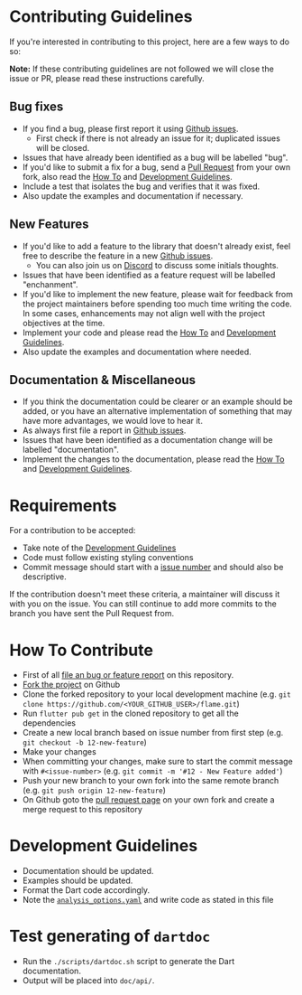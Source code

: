 # Contributing Guidelines
If you're interested in contributing to this project, here are a few ways to do so:

**Note:** If these contributing guidelines are not followed we will close the issue or PR, please
read these instructions carefully.

## Bug fixes
 - If you find a bug, please first report it using
 [Github issues](https://github.com/flame-engine/flame/issues/new).
   - First check if there is not already an issue for it; duplicated issues will be closed.
 - Issues that have already been identified as a bug will be labelled "bug".
 - If you'd like to submit a fix for a bug, send a
 [Pull Request](https://guides.github.com/activities/forking/#making-a-pull-request) from your own
 fork, also read the [How To](#how-to) and [Development Guidelines](#development-guidelines).
 - Include a test that isolates the bug and verifies that it was fixed.
 - Also update the examples and documentation if necessary.

## New Features
 - If you'd like to add a feature to the library that doesn't already exist, feel free to describe
 the feature in a new [Github issues](https://github.com/flame-engine/flame/issues/new).
   - You can also join us on [Discord](https://discord.gg/pxrBmy4) to discuss some initials
   thoughts.
 - Issues that have been identified as a feature request will be labelled "enchanment".
 - If you'd like to implement the new feature, please wait for feedback from the project maintainers
 before spending too much time writing the code. In some cases, enhancements may not align well with
 the project objectives at the time.
 - Implement your code and please read the [How To](#how-to) and
 [Development Guidelines](#development-guidelines).
 - Also update the examples and documentation where needed.

## Documentation & Miscellaneous
 - If you think the documentation could be clearer or an example should be added, or you have an
 alternative implementation of something that may have more advantages, we would love to hear it.
 - As always first file a report in
 [Github issues](https://github.com/flame-engine/flame/issues/new).
 - Issues that have been identified as a documentation change will be labelled "documentation".
 - Implement the changes to the documentation, please read the [How To](#how-to) and
 [Development Guidelines](#development-guidelines).

# Requirements
For a contribution to be accepted:

 - Take note of the [Development Guidelines](#development-guidelines)
 - Code must follow existing styling conventions
 - Commit message should start with a [issue number](#how-to) and should also be descriptive.

If the contribution doesn't meet these criteria, a maintainer will discuss it with you on the issue.
You can still continue to add more commits to the branch you have sent the Pull Request from.

# How To Contribute
 - First of all [file an bug or feature report](https://github.com/flame-engine/flame/issues/new) on
 this repository.
 - [Fork the project](https://guides.github.com/activities/forking/#fork) on Github
 - Clone the forked repository to your local development machine
 (e.g. `git clone https://github.com/<YOUR_GITHUB_USER>/flame.git`)
 - Run `flutter pub get` in the cloned repository to get all the dependencies
 - Create a new local branch based on issue number from first step
 (e.g. `git checkout -b 12-new-feature`)
 - Make your changes
 - When committing your changes, make sure to start the commit message with `#<issue-number>`
 (e.g. `git commit -m '#12 - New Feature added'`)
 - Push your new branch to your own fork into the same remote branch
 (e.g. `git push origin 12-new-feature`)
 - On Github goto the
 [pull request page](https://guides.github.com/activities/forking/#making-a-pull-request) on your
 own fork and create a merge request to this repository

# Development Guidelines
 - Documentation should be updated.
 - Examples should be updated.
 - Format the Dart code accordingly.
 - Note the
 [`analysis_options.yaml`](https://github.com/flame-engine/flame/blob/main/analysis_options.yaml)
 and write code as stated in this file

# Test generating of `dartdoc`
 - Run the `./scripts/dartdoc.sh` script to generate the Dart documentation.
 - Output will be placed into `doc/api/`.
